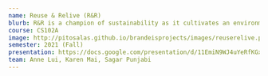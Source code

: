 ```yaml
---
name: Reuse & Relive (R&R)
blurb: R&R is a champion of sustainability as it cultivates an environmentally-conscious community for higher education institutions. We do this by connecting students with other students so they can buy, sell, and trade their used items on our app.
course: CS102A
image: http://pitosalas.github.io/brandeisprojects/images/reuserelive.png
semester: 2021 (Fall)
presentation: https://docs.google.com/presentation/d/11EmiN9WJ4uYeRfKGxx4j-87Qv-gauOzZ2eAM-hKhf60/edit?usp=sharing
team: Anne Lui, Karen Mai, Sagar Punjabi
---
```

